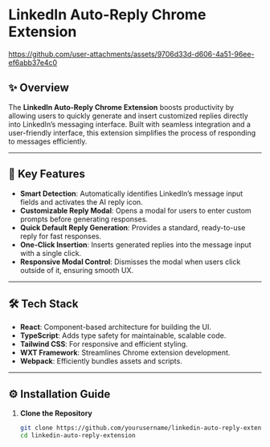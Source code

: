 # LinkedIn Auto-Reply Chrome Extension


https://github.com/user-attachments/assets/9706d33d-d606-4a51-96ee-ef6abb37e4c0


## ✨ Overview

The **LinkedIn Auto-Reply Chrome Extension** boosts productivity by allowing users to quickly generate and insert customized replies directly into LinkedIn’s messaging interface. Built with seamless integration and a user-friendly interface, this extension simplifies the process of responding to messages efficiently.

---

## 🚀 Key Features

- **Smart Detection**: Automatically identifies LinkedIn’s message input fields and activates the AI reply icon.
- **Customizable Reply Modal**: Opens a modal for users to enter custom prompts before generating responses.
- **Quick Default Reply Generation**: Provides a standard, ready-to-use reply for fast responses.
- **One-Click Insertion**: Inserts generated replies into the message input with a single click.
- **Responsive Modal Control**: Dismisses the modal when users click outside of it, ensuring smooth UX.

---

## 🛠️ Tech Stack

- **React**: Component-based architecture for building the UI.
- **TypeScript**: Adds type safety for maintainable, scalable code.
- **Tailwind CSS**: For responsive and efficient styling.
- **WXT Framework**: Streamlines Chrome extension development.
- **Webpack**: Efficiently bundles assets and scripts.

---

## ⚙️ Installation Guide

1. **Clone the Repository**
   ```bash
   git clone https://github.com/yourusername/linkedin-auto-reply-extension.git
   cd linkedin-auto-reply-extension
